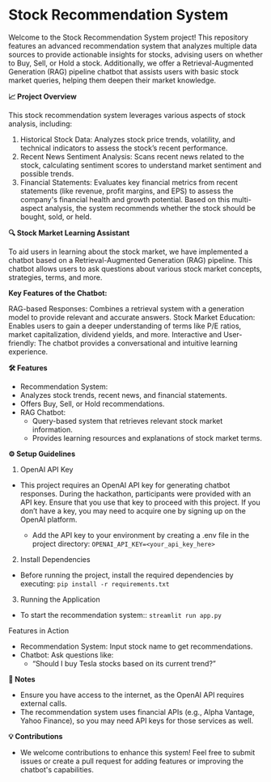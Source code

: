 # **Stock Recommendation System**

Welcome to the Stock Recommendation System project! This repository features an advanced recommendation system that analyzes multiple data sources to provide actionable insights for stocks, advising users on whether to Buy, Sell, or Hold a stock. Additionally, we offer a Retrieval-Augmented Generation (RAG) pipeline chatbot that assists users with basic stock market queries, helping them deepen their market knowledge.

**📈 Project Overview**

This stock recommendation system leverages various aspects of stock analysis, including:

1. Historical Stock Data: Analyzes stock price trends, volatility, and technical indicators to assess the stock’s recent performance.
2. Recent News Sentiment Analysis: Scans recent news related to the stock, calculating sentiment scores to understand market sentiment and possible trends.
3. Financial Statements: Evaluates key financial metrics from recent statements (like revenue, profit margins, and EPS) to assess the company's financial health and growth potential.
Based on this multi-aspect analysis, the system recommends whether the stock should be bought, sold, or held.

**🔍 Stock Market Learning Assistant**

To aid users in learning about the stock market, we have implemented a chatbot based on a Retrieval-Augmented Generation (RAG) pipeline. This chatbot allows users to ask questions about various stock market concepts, strategies, terms, and more.

**Key Features of the Chatbot:**

RAG-based Responses: Combines a retrieval system with a generation model to provide relevant and accurate answers.
Stock Market Education: Enables users to gain a deeper understanding of terms like P/E ratios, market capitalization, dividend yields, and more.
Interactive and User-friendly: The chatbot provides a conversational and intuitive learning experience.

**🛠️ Features**

- Recommendation System:
- Analyzes stock trends, recent news, and financial statements.
- Offers Buy, Sell, or Hold recommendations.
- RAG Chatbot:
  - Query-based system that retrieves relevant stock market information.
  - Provides learning resources and explanations of stock market terms.

**⚙️ Setup Guidelines**
1. OpenAI API Key
- This project requires an OpenAI API key for generating chatbot responses. During the hackathon, participants were provided with an API key. Ensure that you use that key to proceed with this project. If you don’t have a key, you may need to acquire one by signing up on the OpenAI platform.<br>

  - Add the API key to your environment by creating a .env file in the project directory:
    ```OPENAI_API_KEY=<your_api_key_here>```

2. Install Dependencies
- Before running the project, install the required dependencies by executing:
  ```pip install -r requirements.txt```

3. Running the Application
- To start the recommendation system::
   ```streamlit run app.py```

Features in Action
- Recommendation System: Input stock name to get recommendations.
- Chatbot: Ask questions like:
  - “Should I buy Tesla stocks based on its current trend?”

**📝 Notes**
- Ensure you have access to the internet, as the OpenAI API requires external calls.
- The recommendation system uses financial APIs (e.g., Alpha Vantage, Yahoo Finance), so you may need API keys for those services as well.

**💡 Contributions**
- We welcome contributions to enhance this system! Feel free to submit issues or create a pull request for adding features or improving the chatbot's capabilities.
